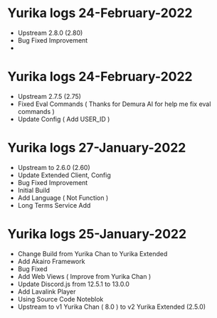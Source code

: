 # Yurika logs 24-February-2022

- Upstream 2.8.0 (2.80)
- Bug Fixed Improvement
- 
# Yurika logs 24-February-2022

- Upstream 2.7.5 (2.75)
- Fixed Eval Commands ( Thanks for Demura AI for help me fix eval commands )
- Update Config ( Add USER_ID )

# Yurika logs 27-January-2022

- Upstream to 2.6.0 (2.60)
- Update Extended Client, Config
- Bug Fixed Improvement
- Initial Build
- Add Language ( Not Function )
- Long Terms Service Add

# Yurika logs 25-January-2022

- Change Build from Yurika Chan to Yurika Extended
- Add Akairo Framework
- Bug Fixed
- Add Web Views ( Improve from Yurika Chan )
- Update Discord.js from 12.5.1 to 13.0.0
- Add Lavalink Player
- Using Source Code Noteblok
- Upstream to v1 Yurika Chan ( 8.0 ) to v2 Yurika Extended (2.5.0)
